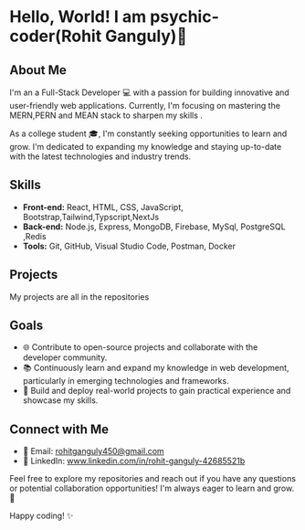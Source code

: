 # Hello, World! I am psychic-coder(Rohit Ganguly)👋

## About Me

I'm an a Full-Stack Developer 💻 with a passion for building innovative and user-friendly web applications. Currently, I'm focusing on mastering the MERN,PERN and MEAN stack to sharpen my skills .

As a college student 🎓, I'm constantly seeking opportunities to learn and grow. I'm dedicated to expanding my knowledge and staying up-to-date with the latest technologies and industry trends.

## Skills

- **Front-end:** React, HTML, CSS, JavaScript, Bootstrap,Tailwind,Typscript,NextJs
- **Back-end:** Node.js, Express, MongoDB, Firebase, MySql, PostgreSQL ,Redis
- **Tools:** Git, GitHub, Visual Studio Code, Postman, Docker

## Projects

My projects are all in the repositories

## Goals

- 🌐 Contribute to open-source projects and collaborate with the developer community.
- 📚 Continuously learn and expand my knowledge in web development, particularly in emerging technologies and frameworks.
- 🚀 Build and deploy real-world projects to gain practical experience and showcase my skills.

## Connect with Me

- 📧 Email: rohitganguly450@gmail.com
- 💼 LinkedIn: www.linkedin.com/in/rohit-ganguly-42685521b

Feel free to explore my repositories and reach out if you have any questions or potential collaboration opportunities! I'm always eager to learn and grow. 🚀

Happy coding! ✨
